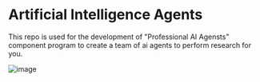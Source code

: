 # Artificial Intelligence Agents
This repo is used for the development of "Professional AI Agensts" component program to create a team of ai agents to perform research for you.


![image](https://github.com/user-attachments/assets/1e6dd0f9-5cee-4f71-950d-39b907dc304c)
